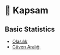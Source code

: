# :bookmark_tabs: Kapsam
## Basic Statistics
+ [Olasılık](https://github.com/enesmanan/ders-notlari/blob/main/Di%C4%9Fer%20Ders%20Notlar%C4%B1/Basic%20Statistics/Olas%C4%B1l%C4%B1k.pdf)
+ [Güven Aralığı](https://github.com/enesmanan/ders-notlari/blob/main/Di%C4%9Fer%20Ders%20Notlar%C4%B1/Basic%20Statistics/G%C3%BCven%20Aral%C4%B1%C4%9F%C4%B1.pdf)
